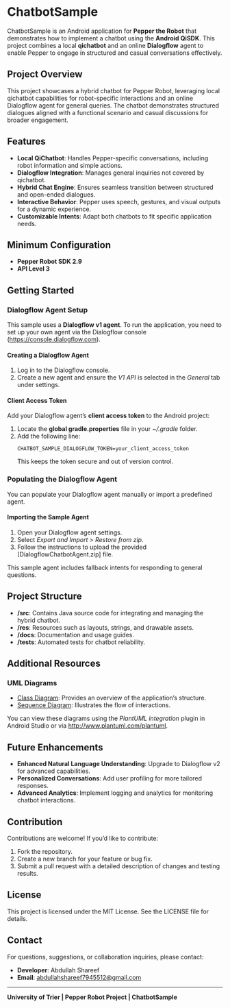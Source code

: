 # ChatbotSample

ChatbotSample is an Android application for **Pepper the Robot** that demonstrates how to implement a chatbot using the **Android QiSDK**. This project combines a local **qichatbot** and an online **Dialogflow** agent to enable Pepper to engage in structured and casual conversations effectively.

## Project Overview
This project showcases a hybrid chatbot for Pepper Robot, leveraging local qichatbot capabilities for robot-specific interactions and an online Dialogflow agent for general queries. The chatbot demonstrates structured dialogues aligned with a functional scenario and casual discussions for broader engagement.

## Features
- **Local QiChatbot**: Handles Pepper-specific conversations, including robot information and simple actions.
- **Dialogflow Integration**: Manages general inquiries not covered by qichatbot.
- **Hybrid Chat Engine**: Ensures seamless transition between structured and open-ended dialogues.
- **Interactive Behavior**: Pepper uses speech, gestures, and visual outputs for a dynamic experience.
- **Customizable Intents**: Adapt both chatbots to fit specific application needs.

## Minimum Configuration
- **Pepper Robot SDK 2.9**
- **API Level 3**

## Getting Started
### Dialogflow Agent Setup
This sample uses a **Dialogflow v1 agent**. To run the application, you need to set up your own agent via the Dialogflow console (https://console.dialogflow.com).

#### Creating a Dialogflow Agent
1. Log in to the Dialogflow console.
2. Create a new agent and ensure the *V1 API* is selected in the *General* tab under settings.

#### Client Access Token
Add your Dialogflow agent’s **client access token** to the Android project:
1. Locate the **global gradle.properties** file in your *~/.gradle* folder.
2. Add the following line:
   ```
   CHATBOT_SAMPLE_DIALOGFLOW_TOKEN=your_client_access_token
   ```
   This keeps the token secure and out of version control.

### Populating the Dialogflow Agent
You can populate your Dialogflow agent manually or import a predefined agent.

#### Importing the Sample Agent
1. Open your Dialogflow agent settings.
2. Select *Export and Import* > *Restore from zip*.
3. Follow the instructions to upload the provided [DialogflowChatbotAgent.zip] file.

This sample agent includes fallback intents for responding to general questions.

## Project Structure
- **/src**: Contains Java source code for integrating and managing the hybrid chatbot.
- **/res**: Resources such as layouts, strings, and drawable assets.
- **/docs**: Documentation and usage guides.
- **/tests**: Automated tests for chatbot reliability.

## Additional Resources
### UML Diagrams
- [Class Diagram](classDiagram.plantuml): Provides an overview of the application’s structure.
- [Sequence Diagram](sequenceDiagram.plantuml): Illustrates the flow of interactions.

You can view these diagrams using the *PlantUML integration* plugin in Android Studio or via http://www.plantuml.com/plantuml.

## Future Enhancements
- **Enhanced Natural Language Understanding**: Upgrade to Dialogflow v2 for advanced capabilities.
- **Personalized Conversations**: Add user profiling for more tailored responses.
- **Advanced Analytics**: Implement logging and analytics for monitoring chatbot interactions.

## Contribution
Contributions are welcome! If you’d like to contribute:
1. Fork the repository.
2. Create a new branch for your feature or bug fix.
3. Submit a pull request with a detailed description of changes and testing results.

## License
This project is licensed under the MIT License. See the LICENSE file for details.

## Contact
For questions, suggestions, or collaboration inquiries, please contact:
- **Developer**: Abdullah Shareef
- **Email**: abdullahshareef7945512@gmail.com

---
**University of Trier | Pepper Robot Project | ChatbotSample**

